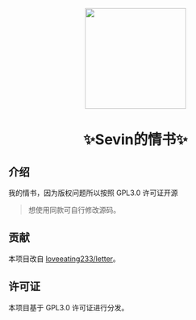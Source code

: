 <p align="center">
  <a href="https://letter.sevin.cn/"><img src="https://raw.githubusercontent.com/itsevin/LoveLetter/main/favicon.ico" width="200" height="200" alt=""></a>
</p>

<div align="center">
    <h1 align="center">✨Sevin的情书✨</h1>
</div>

## 介绍

我的情书，因为版权问题所以按照 GPL3.0 许可证开源

> 想使用同款可自行修改源码。

## 贡献

本项目改自 [loveeating233/letter](https://github.com/loveeating233/letter)。

## 许可证

本项目基于 GPL3.0 许可证进行分发。

